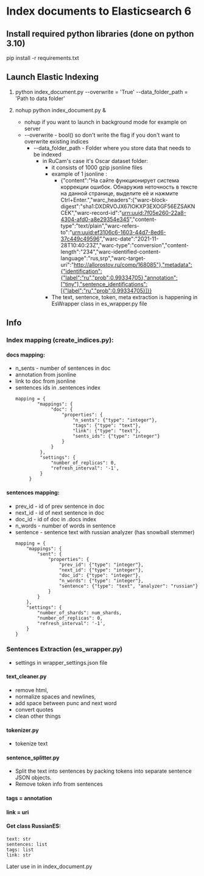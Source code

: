 # Index documents to Elasticsearch 6
## Install required python libraries (done on python 3.10)
pip install -r requirements.txt

## Launch Elastic Indexing
1. python index_document.py --overwrite = 'True' --data_folder_path = 'Path to data folder'

2. nohup python index_document.py &
    * nohup if you want to launch in background mode for example on server
    * --overwrite - bool() so don't write the flag if you don't want to overwrite existing indices
      * --data_folder_path - Folder where you store data that needs to be indexed
        * in RuCam's case it's Oscar dataset folder:
          * it consists of 1000 gzip jsonline files
          * example of 1 jsonline : 
            * {"content":"На сайте функционирует система коррекции ошибок. Обнаружив неточность в тексте на данной странице, выделите её и нажмите Ctrl+Enter.","warc_headers":{"warc-block-digest":"sha1:DXDRVOJX67IOKXP3EXOGF56EZSAKNCEK","warc-record-id":"<urn:uuid:7f05e260-22a8-4304-afd0-a8e29354e345>","content-type":"text/plain","warc-refers-to":"<urn:uuid:ef3106c6-1603-44d7-8ed6-37c449c49596>","warc-date":"2021-11-28T10:40:23Z","warc-type":"conversion","content-length":"234","warc-identified-content-language":"rus,srp","warc-target-uri":"http://allorostov.ru/comp/168085"},"metadata":{"identification":{"label":"ru","prob":0.99334705},"annotation":["tiny"],"sentence_identifications":[{"label":"ru","prob":0.99334705}]}}
          * The text, sentence, token, meta extraction is happening in EsWrapper class in es_wrapper.py file
## Info
### Index mapping (create_indices.py):
#### docs mapping:
* n_sents - number of sentences in doc
* annotation from jsonline
* link to doc from jsonline
* sentences ids in .sentences index
   ```
   mapping = {
           "mappings": {
                "doc": {
                    "properties": {
                        "n_sents": {"type": "integer"},
                        "tags": {"type": "text"},
                        "link": {"type": "text"},
                        "sents_ids": {"type": "integer"}
                    }
                }
            },
            "settings": {
                "number_of_replicas": 0,
                "refresh_interval": '-1',
            }
        }
   ```
#### sentences mapping:
* prev_id - id of prev sentence in doc
* next_id - id of next sentence in doc
* doc_id - id of doc in .docs index
* n_words - number of words in sentence
* sentence - sentence text with russian analyzer (has snowball stemmer)
    ```
    mapping = {
        "mappings": {
            "sent": {
                "properties": {
                    "prev_id": {"type": "integer"},
                    "next_id": {"type": "integer"},
                    "doc_id": {"type": "integer"},
                    "n_words": {"type": "integer"},
                    "sentence": {"type": "text", "analyzer": "russian"}
                }
            }
        },
        "settings": {
            "number_of_shards": num_shards,
            "number_of_replicas": 0,
            "refresh_interval": '-1',
        }
    }   
    ```
###  Sentences Extraction (es_wrapper.py)
* settings in wrapper_settings.json file
#### text_cleaner.py
* remove html, 
* normalize spaces and newlines,
* add space between punc and next word
* convert quotes
* clean other things
#### tokenizer.py
* tokenize text
#### sentence_splitter.py
* Split the text into sentences by packing tokens into separate sentence JSON objects.
* Remove token info from sentences
#### tags = annotation
#### link = uri
#### Get class RussianES:
    text: str
    sentences: list
    tags: list
    link: str
Later use in in index_document.py
